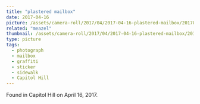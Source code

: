 ```yaml
---
title: "plastered mailbox"
date: 2017-04-16
picture: /assets/camera-roll/2017/04/2017-04-16-plastered-mailbox/20170416_220324000_iOS.jpg
related: "meazel"
thumbnail: /assets/camera-roll/2017/04/2017-04-16-plastered-mailbox/20170416_220324000_iOS-thumbnail.jpg
type: picture
tags:
  - photograph
  - mailbox
  - graffiti
  - sticker
  - sidewalk
  - Capitol Hill
---
```

Found in Capitol Hill on April 16, 2017.